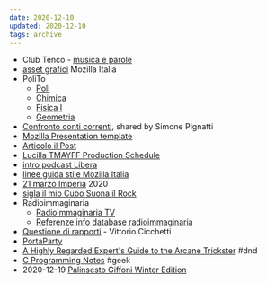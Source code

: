```yaml
---
date: 2020-12-10
updated: 2020-12-10
tags: archive
---
```

- Club Tenco - [musica e parole](https://drive.google.com/drive/folders/1KJwG7oXcwr7XSPooRM1RmiJXM-B2BeGb?usp=sharing)
- [asset grafici](https://drive.google.com/drive/folders/1AUPIGeDjvJPwUsdiYPTOOFw757HBdsFQ?usp=sharing "asset grafici Mozilla Italia") Mozilla Italia
- PoliTo
	- [Poli](https://drive.google.com/drive/folders/0B5tlvNj65NgYeHdOa0dCbWZmNlE?usp=sharing "Shared folder by Andriy Shevchenko")
	- [Chimica](https://drive.google.com/drive/folders/0B-rmoZ3SIwkJT0Y3ZkxPbGlTenc?usp=sharing)
	- [Fisica I](https://drive.google.com/drive/folders/0B-rmoZ3SIwkJdjk4SEdUQkZITjQ?usp=sharing)
	- [Geometria](https://drive.google.com/drive/folders/0B-rmoZ3SIwkJWVhGMHdnSEM4UVk?usp=sharing)
- [Confronto conti correnti](https://docs.google.com/spreadsheets/d/16NJcEnjDEqYuVQLUqmqdj6n1NoJMYQpHjpKAfy6amcg/edit?usp=sharing), shared by Simone Pignatti
- [Mozilla Presentation template](https://docs.google.com/presentation/d/13btxn3z7Mzyi5DgwbbxdFEeA9F4k0KkiK1cr0Dkwrh4/edit?usp=sharing)
- [Articolo il Post](https://docs.google.com/document/d/1AOdZKfzdnAdW0s1cIFsSBFlwAabBnAJZ9W2M5Cmv7TY/edit?usp=sharing "Tommaso Marmo - Colombia")
- [Lucilla TMAYFF Production Schedule](https://docs.google.com/document/d/1ExchmVs1UaqtR4ElqGzLcYq9DO0Zke3pJnxN2XcA3S0/edit?usp=sharing)
- [intro podcast Libera](https://docs.google.com/document/d/11xbxtZaCWmwJFN30MggBH_Vg42Ad_ciW5UrPNMXf3ic/edit?usp=sharing)
- [linee guida stile Mozilla Italia](https://docs.google.com/document/d/1IuWzMQeeAtq-SATIsvpzgVTdtUwHMFi1I6Cov5v3hH4/edit?usp=sharing)
- [21 marzo Imperia](https://docs.google.com/document/d/1jT3p7A4IkuPLedJ18n8OrG7BBPOuf-vycAYtPBCPDLE/edit?usp=sharing) 2020
- [sigla il mio Cubo Suona il Rock](https://drive.google.com/file/d/1k7sBVXJ_d-u03HIFkqWEYpUegw6UoKAq/view?usp=sharing)
- Radioimmaginaria
	- [Radioimmaginaria TV](https://drive.google.com/drive/folders/1ZSnrTkhQCuYkU2gkwV3VByojHX1K8oVn?usp=sharing)
	- [Referenze info database radioimmaginaria](https://docs.google.com/spreadsheets/d/1FwH_iX9WtHlip_zx-kdE7lY37JiJJWkNc6Hi3mTgEuE/edit?usp=sharing)
- [Questione di rapporti](https://drive.google.com/drive/folders/0B_cC05kKsjeKSEx6NDNkWEtpcHc?usp=sharing) - Vittorio Cicchetti
- [PortaParty](https://docs.google.com/forms/d/198Ejcx2JdltEWGtDZLxx5OiqN4Q57FPb_iWbAn_us_8/edit?usp=sharing)
- [A Highly Regarded Expert's Guide to the Arcane Trickster](https://docs.google.com/document/d/1IZBcQbZlN5psPppnuQvOO3xJ5P84tI6UNPiQz5_jEGc/edit?usp=sharing) #dnd
- [C Programming Notes](https://docs.google.com/document/d/1kDGgpIFlDwkQ9a-3id8dAvuz9X5a57GPelyTXOppIcA/edit?usp=sharing) #geek 
- 2020-12-19 [Palinsesto Giffoni Winter Edition](https://docs.google.com/spreadsheets/d/1pzR9_olVBq0bN3yDpngNa50jIOCgX79__gSr0-K0B_8/edit#gid=0)
